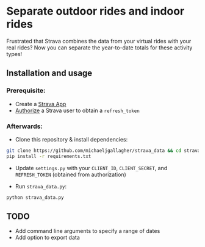 # Separate outdoor rides and indoor rides

Frustrated that Strava combines the data from your virtual rides with your real rides?
Now you can separate the year-to-date totals for these activity types!

## Installation and usage

### Prerequisite:

 - Create a [Strava App](https://www.strava.com/settings/api)
 - [Authorize](https://developers.strava.com/docs/authentication/#tokenexchange) a Strava user to obtain a `refresh_token`

### Afterwards:

- Clone this repository & install dependencies:
```bash
git clone https://github.com/michaeljgallagher/strava_data && cd strava_data
pip install -r requirements.txt
```

- Update `settings.py` with your `CLIENT_ID`, `CLIENT_SECRET`, and `REFRESH_TOKEN` (obtained from authorization)

- Run `strava_data.py`:
```bash
python strava_data.py
```

## TODO

- Add command line arguments to specify a range of dates
- Add option to export data